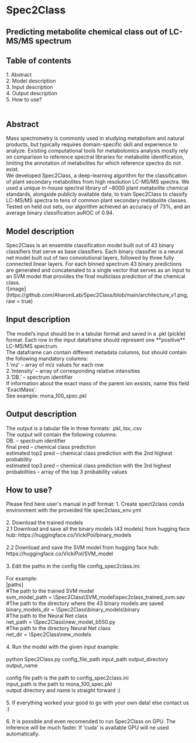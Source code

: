<h1>Spec2Class</h1>
<h2>Predicting metabolite chemical class out of LC-MS/MS spectrum</h2>

<h2>Table of contents</h2>
1. Abstract<br>
2. Model description<br>
3. Input description<br>
4. Output description<br>
5. How to use?<br>
<br>
<h2>Abstract</h2>
Mass spectrometry is commonly used in studying metabolism and natural products, but typically requires domain-specific skill and experience to analyze. Existing computational tools for metabolomics analysis mostly rely on comparison to reference spectral libraries for metabolite identification, limiting the annotation of metabolites for which reference spectra do not exist. <br>
We developed Spec2Class, a deep-learning algorithm for the classification of plant secondary metabolites from high resolution LC-MS/MS spectra. We used a unique in-house spectral library of ~8000 plant metabolite chemical standards, alongside publicly available data, to train Spec2Class to classify LC-MS/MS spectra to tens of common plant secondary metabolite classes. Tested on held out sets, our algorithm achieved an accuracy of 73%, and an average binary classification auROC of 0.94.
<h2>Model description</h2>
Spec2Class is an ensemble classification model built out of 43 binary classifiers that serve as base classifiers. Each binary classifier is a neural net model built out of two convolutional layers, followed by three fully connected linear layers. For each binned spectrum 43 binary predictions are generated and concatenated to a single vector that serves as an input to an SVM model that provides the final multiclass prediction of the chemical class.<br>
![image](https://github.com/AharoniLab/Spec2Class/blob/main/architecture_v1.png, raw = true)
<h2>Input description</h2>
The model’s input should be in a tabular format and saved in a .pkl  (pickle) format. Each row in the input dataframe should represent one **positive** LC-MS/MS spectrum.<br>
The dataframe can contain different metadata columns, but should contain the following mandatory columns:<br>
1.‘mz’ – array of m/z values for each row<br>
2.‘Intensity’ – array of corresponding relative intensities <br>
3.‘DB.’ – spectrum identifier <br>
If information about the exact mass of the parent ion exsists, name this field 'ExactMass'. <br>
See example: mona_100_spec.pkl<br>
<h2>Output description</h2>
The output is a tabular file in three formats: .pkl,.tsv,.csv<br>
The output will contain the following columns: <br>
DB. – spectrum identifier <br>
final pred – chemical class prediction <br>
estimated top2 pred – chemical class prediction with the 2nd highest probability<br>
estimated top3 pred – chemical class prediction with the 3rd highest <br>
probabilities – array of the top 3 probability values <br>
<h2>How to use?</h2>
Please find here user's manual in pdf format: 
1. Create spect2class conda environment with the proveided file spec2class_env.yml<br>
<br>
2. Download the trained models<br>
  2.1 Download and save all the binary models (43 models) from hugging face hub: https://huggingface.co/VickiPol/binary_models<br>
  <br>
  2.2 Download and save the SVM model from hugging face hub: https://huggingface.co/VickiPol/SVM_model<br>
  <br>
3. Edit the paths in the config file config_spec2class.ini:<br>
<br>
For example:<br>
[paths]<br>
#The path to the trained SVM model<br>
svm_model_path = \Spec2Class\SVM_model\spec2class_trained_svm.sav<br>
#The path to the directory where the 43 binary models are saved<br>
binary_models_dir = \Spec2Class\binary_models\binary<br>
#The path to the Neural Net class<br>
net_path = \Spec2Class\new_model_b550.py<br>
#The path to the directory Neural Net class<br>
net_dir = \Spec2Class\new_models<br>
<br>
4. Run the model with the given input example:<br>
<br>
python Spec2Class.py config_file_path input_path output_directory output_name <br>
<br>
config file path is the path to config_spec2class.ini<br>
input_path is the path to mona_100_spec.pkl<br>
output directory and name is straight forward :)<br>
<br>
5. If everything worked your good to go with your own data! else contact us :)<br>
<br>
6. It is possible and even recomended to run Spec2Class on GPU. The inference will be much faster. If 'cuda' is available GPU will ne used automatically.<br>
<br>
